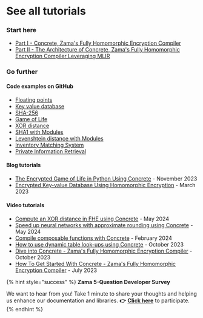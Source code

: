 # See all tutorials

### Start here

* [Part I - Concrete,  Zama's Fully Homomorphic Encryption Compiler](https://www.zama.ai/post/zama-concrete-fully-homomorphic-encryption-compiler)
* [Part II - The Architecture of Concrete, Zama's Fully Homomorphic Encryption Compiler Leveraging MLIR](https://www.zama.ai/post/the-architecture-of-concrete-zama-fully-homomorphic-encryption-compiler-leveraging-mlir)

### Go further

#### Code examples on GitHub

* [Floating points](../../frontends/concrete-python/examples/floating_point/floating_point.ipynb)
* [Key value database](../../frontends/concrete-python/examples/key_value_database/key_value_database.ipynb)
* [SHA-256 ](../../frontends/concrete-python/examples/sha256/sha256.ipynb)
* [Game of Life](../../frontends/concrete-python/examples/game_of_life/README.md)
* [XOR distance](../../frontends/concrete-python/examples/xor_distance/README.md)
* [SHA1 with Modules](../../frontends/concrete-python/examples/sha1/README.md)
* [Levenshtein distance with Modules](../../frontends/concrete-python/examples/levenshtein_distance/README.md)
* [Inventory Matching System](../../frontends/concrete-python/examples/prime-match/README.md)
* [Private Information Retrieval](../../frontends/concrete-python/examples/pir/README.md)

#### Blog tutorials

* [The Encrypted Game of Life in Python Using Concrete](https://www.zama.ai/post/the-encrypted-game-of-life-using-concrete-python) - November 2023
* [Encrypted Key-value Database Using Homomorphic Encryption](https://www.zama.ai/post/encrypted-key-value-database-using-homomorphic-encryption) - March 2023

#### Video tutorials

* [Compute an XOR distance in FHE using Concrete](https://www.zama.ai/post/video-tutorial-compute-an-xor-distance-in-fhe-using-concrete) - May 2024
* [Speed up neural networks with approximate rounding using Concrete](https://www.zama.ai/post/video-tutorial-speed-up-neural-networks-with-approximate-rounding-using-concrete) - May 2024
* [Compile composable functions with Concrete](https://www.zama.ai/post/video-tutorial-compile-composable-functions-with-concrete) - February 2024
* [How to use dynamic table look-ups using Concrete](https://www.zama.ai/post/video-tutorial-how-to-use-dynamic-table-look-ups-using-concrete) - October 2023
* [Dive into Concrete - Zama's Fully Homomorphic Encryption Compiler](https://www.zama.ai/post/video-tutorial-dive-into-concrete-zamas-fully-homomorphic-encryption-compiler) - October 2023
* [How To Get Started With Concrete - Zama's Fully Homomorphic Encryption Compiler](https://www.zama.ai/post/how-to-started-with-concrete-zama-fully-homomorphic-encryption-compiler)  - July 2023


{% hint style="success" %}
**Zama 5-Question Developer Survey**

We want to hear from you! Take 1 minute to share your thoughts and helping us enhance our documentation and libraries. **👉** [**Click here**](https://www.zama.ai/developer-survey) to participate.
{% endhint %}
